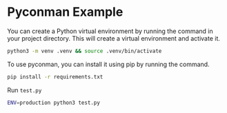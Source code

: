 # Pyconman Example
You can create a Python virtual environment by running the command in your project directory. This will create a virtual environment and activate it.
```sh
python3 -m venv .venv && source .venv/bin/activate 
```

To use pyconman, you can install it using pip by running the command.
```sh
pip install -r requirements.txt
```

Run `test.py`
```sh
ENV=production python3 test.py
```

